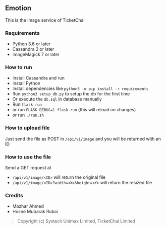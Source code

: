 ## Emotion

This is the image service of TicketChai

### Requirements

- Python 3.6 or later
- Cassandra 3 or later
- ImageMagick 7 or later

### How to run

- Install Cassandra and run
- Install Python
- Install dependencies like `python3 -m pip install -r requirements`
- Run `python3 setup_db.py` to setup the db for the first time
- Or execute the `db.sql` in database manually
- Run `flask run`
- or run `FLASK_DEBUG=1 flask run` (this will reload on changes)
- or run `./run.sh`

### How to upload file

Just send the file as POST in `/api/v1/image` and you will be returned with an ID

### How to use the file

Send a GET request at

- `/api/v1/image/<ID>` will return the original file
- `/api/v1/image/<ID>?width=<X>&height=<Y>` will return the resized file


### Credits

- Mazhar Ahmed
- Hosne Mubarak Rubai

> Copyright (c) Systech Unimax Limited, TicketChai Limited
